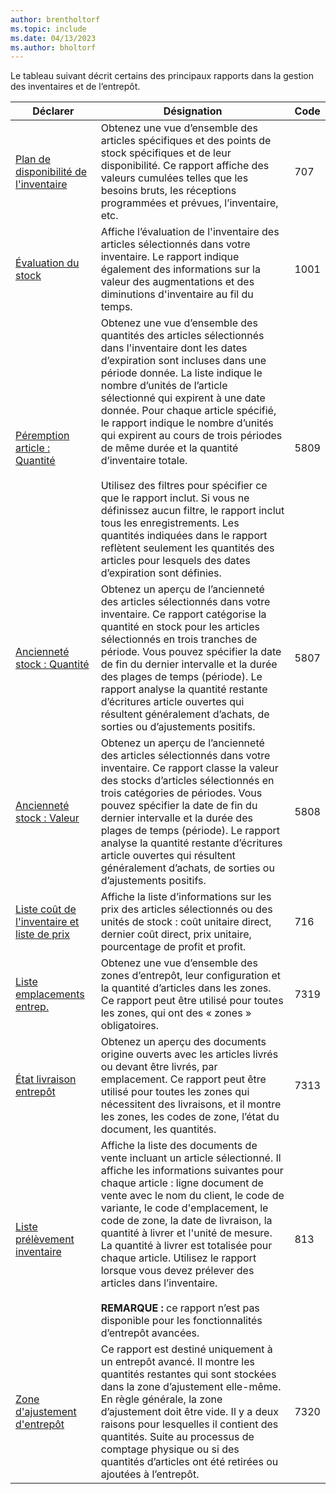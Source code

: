 ```yaml
---
author: brentholtorf
ms.topic: include
ms.date: 04/13/2023
ms.author: bholtorf
---
```


Le tableau suivant décrit certains des principaux rapports dans la gestion des inventaires et de l’entrepôt.

| Déclarer | Désignation | Code | 
|---------|---------|---------|
|[Plan de disponibilité de l'inventaire](https://businesscentral.dynamics.com?report=707)|Obtenez une vue d’ensemble des articles spécifiques et des points de stock spécifiques et de leur disponibilité. Ce rapport affiche des valeurs cumulées telles que les besoins bruts, les réceptions programmées et prévues, l’inventaire, etc. |707|
|[Évaluation du stock](https://businesscentral.dynamics.com?report=1001)|Affiche l’évaluation de l'inventaire des articles sélectionnés dans votre inventaire. Le rapport indique également des informations sur la valeur des augmentations et des diminutions d'inventaire au fil du temps.|1001|
|[Péremption article : Quantité](https://businesscentral.dynamics.com?report=5809)|Obtenez une vue d’ensemble des quantités des articles sélectionnés dans l'inventaire dont les dates d’expiration sont incluses dans une période donnée. La liste indique le nombre d’unités de l’article sélectionné qui expirent à une date donnée. Pour chaque article spécifié, le rapport indique le nombre d’unités qui expirent au cours de trois périodes de même durée et la quantité d’inventaire totale.<br><br>Utilisez des filtres pour spécifier ce que le rapport inclut. Si vous ne définissez aucun filtre, le rapport inclut tous les enregistrements. Les quantités indiquées dans le rapport reflètent seulement les quantités des articles pour lesquels des dates d’expiration sont définies.|5809|
|[Ancienneté stock : Quantité](https://businesscentral.dynamics.com?report=5807)|Obtenez un aperçu de l’ancienneté des articles sélectionnés dans votre inventaire. Ce rapport catégorise la quantité en stock pour les articles sélectionnés en trois tranches de période. Vous pouvez spécifier la date de fin du dernier intervalle et la durée des plages de temps (période). Le rapport analyse la quantité restante d’écritures article ouvertes qui résultent généralement d’achats, de sorties ou d’ajustements positifs.|5807|
|[Ancienneté stock : Valeur](https://businesscentral.dynamics.com?report=5808)|Obtenez un aperçu de l’ancienneté des articles sélectionnés dans votre inventaire. Ce rapport classe la valeur des stocks d’articles sélectionnés en trois catégories de périodes. Vous pouvez spécifier la date de fin du dernier intervalle et la durée des plages de temps (période). Le rapport analyse la quantité restante d’écritures article ouvertes qui résultent généralement d’achats, de sorties ou d’ajustements positifs.|5808|
|[Liste coût de l'inventaire et liste de prix](https://businesscentral.dynamics.com?report=716)|Affiche la liste d’informations sur les prix des articles sélectionnés ou des unités de stock : coût unitaire direct, dernier coût direct, prix unitaire, pourcentage de profit et profit. |716|
|[Liste emplacements entrep.](https://businesscentral.dynamics.com?report=7319)|Obtenez une vue d’ensemble des zones d’entrepôt, leur configuration et la quantité d’articles dans les zones. Ce rapport peut être utilisé pour toutes les zones, qui ont des « zones » obligatoires. |7319|
|[État livraison entrepôt](https://businesscentral.dynamics.com?report=7313)|Obtenez un aperçu des documents origine ouverts avec les articles livrés ou devant être livrés, par emplacement. Ce rapport peut être utilisé pour toutes les zones qui nécessitent des livraisons, et il montre les zones, les codes de zone, l’état du document, les quantités.|7313|
|[Liste prélèvement inventaire](https://businesscentral.dynamics.com?report=813)|Affiche la liste des documents de vente incluant un article sélectionné. Il affiche les informations suivantes pour chaque article : ligne document de vente avec le nom du client, le code de variante, le code d'emplacement, le code de zone, la date de livraison, la quantité à livrer et l'unité de mesure. La quantité à livrer est totalisée pour chaque article. Utilisez le rapport lorsque vous devez prélever des articles dans l’inventaire.<br><br>**REMARQUE :** ce rapport n’est pas disponible pour les fonctionnalités d’entrepôt avancées.|813|
|[Zone d'ajustement d'entrepôt](https://businesscentral.dynamics.com?report=7320)|Ce rapport est destiné uniquement à un entrepôt avancé. Il montre les quantités restantes qui sont stockées dans la zone d’ajustement elle-même. En règle générale, la zone d’ajustement doit être vide. Il y a deux raisons pour lesquelles il contient des quantités. Suite au processus de comptage physique ou si des quantités d’articles ont été retirées ou ajoutées à l’entrepôt.|7320|
